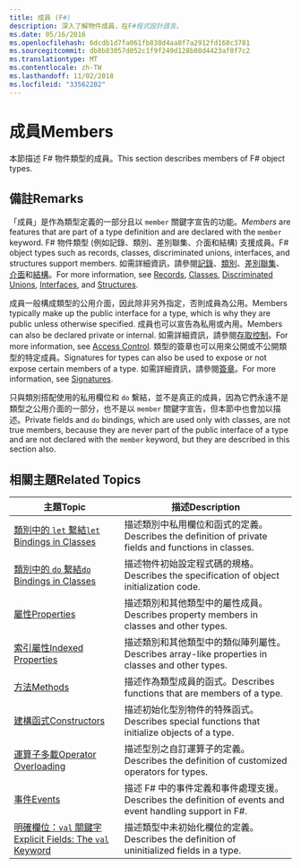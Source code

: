 ```yaml
---
title: 成員 (F#)
description: 深入了解物件成員，在F#程式設計語言。
ms.date: 05/16/2016
ms.openlocfilehash: 6dcdb1d7fa061fb838d4aa8f7a2912fd168c3781
ms.sourcegitcommit: db8b83057d052c1f9f249d128b08d4423af0f7c2
ms.translationtype: MT
ms.contentlocale: zh-TW
ms.lasthandoff: 11/02/2018
ms.locfileid: "33562202"
---
```

# <a name="members"></a><span data-ttu-id="d3205-103">成員</span><span class="sxs-lookup"><span data-stu-id="d3205-103">Members</span></span>

<span data-ttu-id="d3205-104">本節描述 F# 物件類型的成員。</span><span class="sxs-lookup"><span data-stu-id="d3205-104">This section describes members of F# object types.</span></span>


## <a name="remarks"></a><span data-ttu-id="d3205-105">備註</span><span class="sxs-lookup"><span data-stu-id="d3205-105">Remarks</span></span>
<span data-ttu-id="d3205-106">「成員」是作為類型定義的一部分且以 `member` 關鍵字宣告的功能。</span><span class="sxs-lookup"><span data-stu-id="d3205-106">*Members* are features that are part of a type definition and are declared with the `member` keyword.</span></span> <span data-ttu-id="d3205-107">F# 物件類型 (例如記錄、類別、差別聯集、介面和結構) 支援成員。</span><span class="sxs-lookup"><span data-stu-id="d3205-107">F# object types such as records, classes, discriminated unions, interfaces, and structures support members.</span></span> <span data-ttu-id="d3205-108">如需詳細資訊，請參閱[記錄](../records.md)、[類別](../classes.md)、[差別聯集](../discriminated-Unions.md)、[介面](../interfaces.md)和[結構](../structures.md)。</span><span class="sxs-lookup"><span data-stu-id="d3205-108">For more information, see [Records](../records.md), [Classes](../classes.md), [Discriminated Unions](../discriminated-Unions.md), [Interfaces](../interfaces.md), and [Structures](../structures.md).</span></span>

<span data-ttu-id="d3205-109">成員一般構成類型的公用介面，因此除非另外指定，否則成員為公用。</span><span class="sxs-lookup"><span data-stu-id="d3205-109">Members typically make up the public interface for a type, which is why they are public unless otherwise specified.</span></span> <span data-ttu-id="d3205-110">成員也可以宣告為私用或內用。</span><span class="sxs-lookup"><span data-stu-id="d3205-110">Members can also be declared private or internal.</span></span> <span data-ttu-id="d3205-111">如需詳細資訊，請參閱[存取控制](../access-Control.md)。</span><span class="sxs-lookup"><span data-stu-id="d3205-111">For more information, see [Access Control](../access-Control.md).</span></span> <span data-ttu-id="d3205-112">類型的簽章也可以用來公開或不公開類型的特定成員。</span><span class="sxs-lookup"><span data-stu-id="d3205-112">Signatures for types can also be used to expose or not expose certain members of a type.</span></span> <span data-ttu-id="d3205-113">如需詳細資訊，請參閱[簽章](../signatures.md)。</span><span class="sxs-lookup"><span data-stu-id="d3205-113">For more information, see [Signatures](../signatures.md).</span></span>

<span data-ttu-id="d3205-114">只與類別搭配使用的私用欄位和 `do` 繫結，並不是真正的成員，因為它們永遠不是類型之公用介面的一部分，也不是以 `member` 關鍵字宣告，但本節中也會加以描述。</span><span class="sxs-lookup"><span data-stu-id="d3205-114">Private fields and `do` bindings, which are used only with classes, are not true members, because they are never part of the public interface of a type and are not declared with the `member` keyword, but they are described in this section also.</span></span>


## <a name="related-topics"></a><span data-ttu-id="d3205-115">相關主題</span><span class="sxs-lookup"><span data-stu-id="d3205-115">Related Topics</span></span>


|<span data-ttu-id="d3205-116">主題</span><span class="sxs-lookup"><span data-stu-id="d3205-116">Topic</span></span>|<span data-ttu-id="d3205-117">描述</span><span class="sxs-lookup"><span data-stu-id="d3205-117">Description</span></span>|
|-----|-----------|
|[<span data-ttu-id="d3205-118">類別中的 `let` 繫結</span><span class="sxs-lookup"><span data-stu-id="d3205-118">`let` Bindings in Classes</span></span>](let-bindings-in-classes.md)|<span data-ttu-id="d3205-119">描述類別中私用欄位和函式的定義。</span><span class="sxs-lookup"><span data-stu-id="d3205-119">Describes the definition of private fields and functions in classes.</span></span>|
|[<span data-ttu-id="d3205-120">類別中的 `do` 繫結</span><span class="sxs-lookup"><span data-stu-id="d3205-120">`do` Bindings in Classes</span></span>](do-bindings-in-classes.md)|<span data-ttu-id="d3205-121">描述物件初始設定程式碼的規格。</span><span class="sxs-lookup"><span data-stu-id="d3205-121">Describes the specification of object initialization code.</span></span>|
|[<span data-ttu-id="d3205-122">屬性</span><span class="sxs-lookup"><span data-stu-id="d3205-122">Properties</span></span>](properties.md)|<span data-ttu-id="d3205-123">描述類別和其他類型中的屬性成員。</span><span class="sxs-lookup"><span data-stu-id="d3205-123">Describes property members in classes and other types.</span></span>|
|[<span data-ttu-id="d3205-124">索引屬性</span><span class="sxs-lookup"><span data-stu-id="d3205-124">Indexed Properties</span></span>](indexed-properties.md)|<span data-ttu-id="d3205-125">描述類別和其他類型中的類似陣列屬性。</span><span class="sxs-lookup"><span data-stu-id="d3205-125">Describes array-like properties in classes and other types.</span></span>|
|[<span data-ttu-id="d3205-126">方法</span><span class="sxs-lookup"><span data-stu-id="d3205-126">Methods</span></span>](methods.md)|<span data-ttu-id="d3205-127">描述作為類型成員的函式。</span><span class="sxs-lookup"><span data-stu-id="d3205-127">Describes functions that are members of a type.</span></span>|
|[<span data-ttu-id="d3205-128">建構函式</span><span class="sxs-lookup"><span data-stu-id="d3205-128">Constructors</span></span>](constructors.md)|<span data-ttu-id="d3205-129">描述初始化型別物件的特殊函式。</span><span class="sxs-lookup"><span data-stu-id="d3205-129">Describes special functions that initialize objects of a type.</span></span>|
|[<span data-ttu-id="d3205-130">運算子多載</span><span class="sxs-lookup"><span data-stu-id="d3205-130">Operator Overloading</span></span>](../operator-overloading.md)|<span data-ttu-id="d3205-131">描述型別之自訂運算子的定義。</span><span class="sxs-lookup"><span data-stu-id="d3205-131">Describes the definition of customized operators for types.</span></span>|
|[<span data-ttu-id="d3205-132">事件</span><span class="sxs-lookup"><span data-stu-id="d3205-132">Events</span></span>](events.md)|<span data-ttu-id="d3205-133">描述 F# 中的事件定義和事件處理支援。</span><span class="sxs-lookup"><span data-stu-id="d3205-133">Describes the definition of events and event handling support in F#.</span></span>|
|[<span data-ttu-id="d3205-134">明確欄位：`val` 關鍵字</span><span class="sxs-lookup"><span data-stu-id="d3205-134">Explicit Fields: The `val` Keyword</span></span>](explicit-fields-the-val-keyword.md)|<span data-ttu-id="d3205-135">描述類型中未初始化欄位的定義。</span><span class="sxs-lookup"><span data-stu-id="d3205-135">Describes the definition of uninitialized fields in a type.</span></span>|
